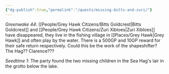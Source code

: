 ```yaml
---
{"dg-publish":true,"permalink":"/quests/missing-bitts-and-zuri/"}
---
```


*Greenwake 44*: [[People/Grey Hawk Citizens/Bitts Goldcrest\|Bitts Goldcrest]] and [[People/Grey Hawk Citizens/Zuri Xibloes\|Zuri Xibloes]] have disappeared, they live in the fishing village in [[Places/Grey Hawk\|Grey Hawk]] and often play by the water.  There is a 500GP and 10GP reward for their safe return respectively.  Could this be the work of the shapeshifter?  The Hag??  Clarence???  

*Seedtime 1*: The party found the two missing children in the Sea Hag's lair in the grotto below the lake.  